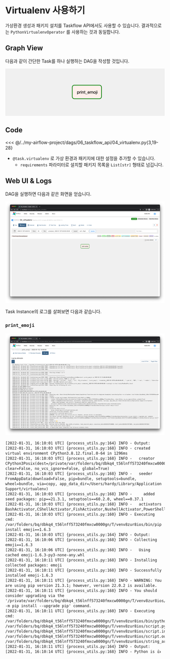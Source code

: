 # Virtualenv 사용하기

가상환경 생성과 패키지 설치를 Taskflow API에서도 사용할 수 있습니다.
결과적으로는 `PythonVirtualenvOperator` 를 사용하는 것과 동일합니다.

## Graph View

다음과 같이 간단한 Task를 하나 실행하는 DAG을 작성할 것입니다.

![img.png](./img.png)

## Code

<<< @/../my-airflow-project/dags/06_taskflow_api/04_virtualenv.py{3,19-28}

- `@task.virtualenv` 로 가상 환경과 패키지에 대한 설정을 추가할 수 있습니다.
  - `requirements` 파라미터로 설치할 패키지 목록을 `List[str]` 형태로 넘깁니다.

## Web UI & Logs

DAG을 실행하면 다음과 같은 화면을 얻습니다.

![img_1.png](./img_1.png)

Task Instance의 로그를 살펴보면 다음과 같습니다.

### `print_emoji`

![img_2.png](./img_2.png)

```
[2022-01-31, 16:10:01 UTC] {process_utils.py:164} INFO - Output:
[2022-01-31, 16:10:03 UTC] {process_utils.py:168} INFO - created virtual environment CPython3.8.12.final.0-64 in 1296ms
[2022-01-31, 16:10:03 UTC] {process_utils.py:168} INFO -   creator CPython3Posix(dest=/private/var/folders/bq/dbkq4_t56lnff573240fmxcw0000gn/T/venv8zur8ios, clear=False, no_vcs_ignore=False, global=True)
[2022-01-31, 16:10:03 UTC] {process_utils.py:168} INFO -   seeder FromAppData(download=False, pip=bundle, setuptools=bundle, wheel=bundle, via=copy, app_data_dir=/Users/hardy/Library/Application Support/virtualenv)
[2022-01-31, 16:10:03 UTC] {process_utils.py:168} INFO -     added seed packages: pip==21.3.1, setuptools==60.2.0, wheel==0.37.1
[2022-01-31, 16:10:03 UTC] {process_utils.py:168} INFO -   activators BashActivator,CShellActivator,FishActivator,NushellActivator,PowerShellActivator,PythonActivator
[2022-01-31, 16:10:03 UTC] {process_utils.py:160} INFO - Executing cmd: /var/folders/bq/dbkq4_t56lnff573240fmxcw0000gn/T/venv8zur8ios/bin/pip install emoji==1.6.3
[2022-01-31, 16:10:03 UTC] {process_utils.py:164} INFO - Output:
[2022-01-31, 16:10:06 UTC] {process_utils.py:168} INFO - Collecting emoji==1.6.3
[2022-01-31, 16:10:06 UTC] {process_utils.py:168} INFO -   Using cached emoji-1.6.3-py3-none-any.whl
[2022-01-31, 16:10:11 UTC] {process_utils.py:168} INFO - Installing collected packages: emoji
[2022-01-31, 16:10:11 UTC] {process_utils.py:168} INFO - Successfully installed emoji-1.6.3
[2022-01-31, 16:10:11 UTC] {process_utils.py:168} INFO - WARNING: You are using pip version 21.3.1; however, version 22.0.2 is available.
[2022-01-31, 16:10:11 UTC] {process_utils.py:168} INFO - You should consider upgrading via the '/private/var/folders/bq/dbkq4_t56lnff573240fmxcw0000gn/T/venv8zur8ios/bin/python -m pip install --upgrade pip' command.
[2022-01-31, 16:10:11 UTC] {process_utils.py:160} INFO - Executing cmd: /var/folders/bq/dbkq4_t56lnff573240fmxcw0000gn/T/venv8zur8ios/bin/python /var/folders/bq/dbkq4_t56lnff573240fmxcw0000gn/T/venv8zur8ios/script.py /var/folders/bq/dbkq4_t56lnff573240fmxcw0000gn/T/venv8zur8ios/script.in /var/folders/bq/dbkq4_t56lnff573240fmxcw0000gn/T/venv8zur8ios/script.out /var/folders/bq/dbkq4_t56lnff573240fmxcw0000gn/T/venv8zur8ios/string_args.txt
[2022-01-31, 16:10:11 UTC] {process_utils.py:164} INFO - Output:
[2022-01-31, 16:10:14 UTC] {process_utils.py:168} INFO - Python is 👍
```
